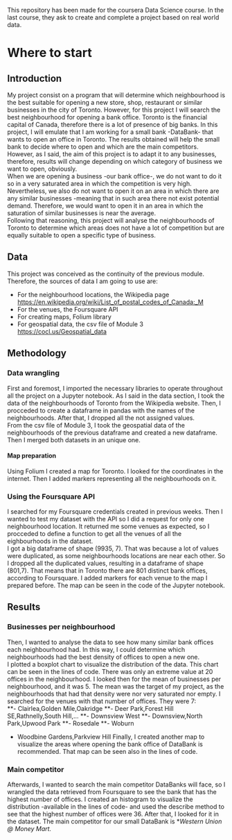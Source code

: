    This repository has been made for the coursera Data Science course. In the last course, they ask to create and complete a project based on real world data.
   # Where to start
## Introduction
  My project consist on a program that will determine which neighbourhood is the best suitable for opening a new store, shop, restaurant or similar businesses in the city of Toronto. However, for this project I will search the best neighbourhood for opening a bank office. Toronto is the financial capital of Canada, therefore there is a lot of presence of big banks. In this project, I will emulate that I am working for a small bank -DataBank- that wants to open an office in Toronto. The results obtained will help the small bank to decide where to open and which are the main competitors. However, as I said, the aim of this project is to adapt it to any businesses, therefore, results will change depending on which category of business we want to open, obviously. \
  When we are opening a business -our bank office-, we do not want to do it so in a very saturated area in which the competition is very high. Nevertheless, we also do not want to open it on an area in which there are any similar businesses -meaning that in such area there not exist potential demand. Therefore, we would want to open it in an area in which the saturation of similar businesses is near the average.\
  Following that reasoning, this project will analyse the neighbourhoods of Toronto to determine which areas does not have a lot of competition but are equally suitable to open a specific type of business.
## Data
This project was conceived as the continuity of the previous module. Therefore, the sources of data I am going to use are:
  - For the neighbourhood locations, the Wikipedia page https://en.wikipedia.org/wiki/List_of_postal_codes_of_Canada:_M
  - For the venues, the Foursquare API
  - For creating maps, Folium library
  - For geospatial data, the csv file of Module 3 https://cocl.us/Geospatial_data
## Methodology
### Data wrangling
First and foremost, I imported the necessary libraries to operate throughout all the project on a Jupyter notebook. As I said in the data section, I took the data of the neighbourhoods of Toronto from the Wikipedia website. Then, I procceded to create a dataframe in pandas with the names of the neighbourhoods. After that, I dropped all the not assigned values.\
From the csv file of Module 3, I took the geospatial data of the neighbourhoods of the previous dataframe and created a new dataframe. Then I merged both datasets in an unique one.
#### Map preparation
Using Folium I created a map for Toronto. I looked for the coordinates in the internet. Then I added markers representing all the neighbourhoods on it.
### Using the Foursquare API
I searched for my Foursquare credentials created in previous weeks. Then I wanted to test my dataset with the API so I did a request for only one neighbourhood location. It returned me some venues as expected, so I procceded to define a function to get all the venues of all the eighbourhoods in the dataset.\
I got a big dataframe of shape (9935, 7). That was because a lot of values were duplicated, as some neighbourhoods locations are near each other. So I dropped all the duplicated values, resulting in a dataframe  of shape (801,7). That means that in Toronto there are 801 distinct bank offices, according to Foursquare. I added markers for each venue to the map I prepared before. The map can be seen in the code of the Jupyter notebook.
## Results
### Businesses per neighbourhood
Then, I wanted to analyse the data to see how many similar bank offices each neighbourhood had. In this way, I could determine which neighbourhoods had the best density of offices to open a new one.\
I plotted a boxplot chart to visualize the distribution of the data. This chart can be seen in the lines of code. There was only an extreme value at 20 offices in the neighbourhood. I looked then for the mean of businesses per neighbourhood, and it was 5. The mean was the target of my project, as the neighbourhoods that had that density were nor very saturated nor empty. I searched for the venues with that number of offices. They were 7:    
**- Clairlea,Golden Mile,Oakridge
**- Deer Park,Forest Hill SE,Rathnelly,South Hill,...
**- Downsview West
**- Downsview,North Park,Upwood Park
**- Rosedale
**- Woburn
- Woodbine Gardens,Parkview Hill
Finally, I created another map to visualize the areas where opening the bank office of DataBank is recommended. That map can be seen also in the lines of code.
### Main competitor
Afterwards, I wanted to search the main competitor DataBanks will face, so I wrangled the data retrieved from Foursquare to see the bank that has the highest number of offices. I created an histogram to visualize the distribution -available in the lines of code- and used the describe method to see that the highest number of offices were 36. After that, I looked for it in the dataset. The main competitor for our small DataBank is **Western Union @ Money Mart.*
